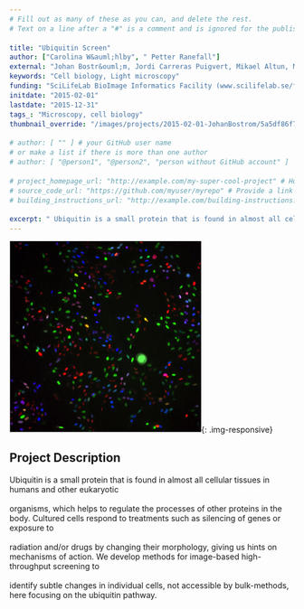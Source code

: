 ```yaml
---
# Fill out as many of these as you can, and delete the rest.
# Text on a line after a "#" is a comment and is ignored for the published page.

title: "Ubiquitin Screen"
author: ["Carolina W&auml;hlby", " Petter Ranefall"]
external: "Johan Bostr&ouml;m, Jordi Carreras Puigvert, Mikael Altun, Molecular Biochemistry and Biophysics, KI"
keywords: "Cell biology, Light microscopy"
funding: "SciLifeLab BioImage Informatics Facility (www.scilifelab.se/facilities/bioimage-informatics)"
initdate: "2015-02-01"
lastdate: "2015-12-31"
tags_: "Microscopy, cell biology"
thumbnail_override: "/images/projects/2015-02-01-JohanBostrom/5a5df86f7ac89.png"

# author: [ "" ] # your GitHub user name
# or make a list if there is more than one author
# author: [ "@person1", "@person2", "person without GitHub account" ]

# project_homepage_url: "http://example.com/my-super-cool-project" # Homepage for this project
# source_code_url: "https://github.com/myuser/myrepo" # Provide a link to your code
# building_instructions_url: "http://example.com/building-instructions.pdf" # how to build the model out of LEGO (*not* how to build the source code)

excerpt: " Ubiquitin is a small protein that is found in almost all cellular tissues in humans and other eukaryotic  organisms, which helps to regulate the processes of other proteins in the body. Cultured cell..."
---
```


![Ubiquitin Screen](/images/projects/2015-02-01-JohanBostrom/5a5df86f7ac89.png){: .img-responsive}
## Project Description
 Ubiquitin is a small protein that is found in almost all cellular tissues in humans and other eukaryotic <br/><br/>organisms, which helps to regulate the processes of other proteins in the body. Cultured cells respond to treatments such as silencing of genes or exposure to <br/><br/>radiation and/or drugs by changing their morphology, giving us hints on mechanisms of action. We develop methods for image-based high-throughput screening to <br/><br/>identify subtle changes in individual cells, not accessible by bulk-methods, here focusing on the ubiquitin pathway. 
